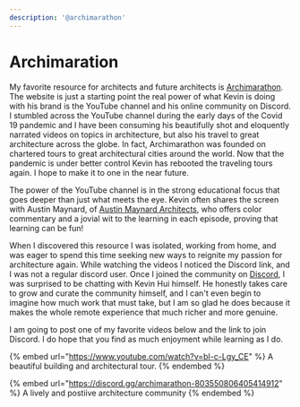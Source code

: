 ```yaml
---
description: '@archimarathon'
---
```


# Archimaration

My favorite resource for architects and future architects is [Archimarathon](https://www.archimarathon.com/). The website is just a starting point the real power of what Kevin is doing with his brand is the YouTube channel and his online community on Discord. I stumbled across the YouTube channel during the early days of the Covid 19 pandemic and I have been consuming his beautifully shot and eloquently narrated videos on topics in architecture, but also his travel to great architecture across the globe. In fact, Archimarathon was founded on chartered tours to great architectural cities around the world. Now that the pandemic is under better control Kevin has rebooted the traveling tours again. I hope to make it to one in the near future.&#x20;

The power of the YouTube channel is in the strong educational focus that goes deeper than just what meets the eye. Kevin often shares the screen with Austin Maynard, of [Austin Maynard Architects](https://maynardarchitects.com/#/dezeen/), who offers color commentary and a jovial wit to the learning in each episode, proving that learning can be fun!&#x20;

When I discovered this resource I was isolated, working from home, and was eager to spend this time seeking new ways to reignite my passion for architecture again. While watching the videos I noticed the Discord link, and I was not a regular discord user. Once I joined the community on [Discord](https://discord.gg/archimarathon-803550806405414912), I was surprised to be chatting with Kevin Hui himself. He honestly takes care to grow and curate the community himself, and I can't even begin to imagine how much work that must take, but I am so glad he does because it makes the whole remote experience that much richer and more genuine.&#x20;

I am going to post one of my favorite videos below and the link to join Discord. I do hope that you find as much enjoyment while learning as I do.&#x20;

{% embed url="https://www.youtube.com/watch?v=bI-c-Lgy_CE" %}
A beautiful building and architectural tour.
{% endembed %}

{% embed url="https://discord.gg/archimarathon-803550806405414912" %}
A lively and postiive architecture community
{% endembed %}
